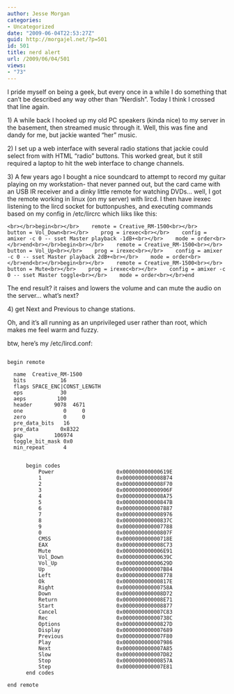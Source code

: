 ```yaml
---
author: Jesse Morgan
categories:
- Uncategorized
date: "2009-06-04T22:53:27Z"
guid: http://morgajel.net/?p=501
id: 501
title: nerd alert
url: /2009/06/04/501
views:
- "73"
---
```


I pride myself on being a geek, but every once in a while I do something that can’t be described any way other than “Nerdish”. Today I think I crossed that line again.

1\) A while back I hooked up my old PC speakers (kinda nice) to my server in the basement, then streamed music through it. Well, this was fine and dandy for me, but jackie wanted “her” music.

2\) I set up a web interface with several radio stations that jackie could select from with HTML “radio” buttons. This worked great, but it still required a laptop to hit the web interface to change channels.

3\) A few years ago I bought a nice soundcard to attempt to record my guitar playing on my workstation- that never panned out, but the card came with an USB IR receiver and a dinky little remote for watching DVDs… well, I got the remote working in linux (on my server) with lircd. I then have irexec listening to the lircd socket for buttonpushes, and executing commands based on my config in /etc/lircrc which liiks like this:

`<br></br>begin<br></br>    remote = Creative_RM-1500<br></br>    button = Vol_Down<br></br>    prog = irexec<br></br>    config = amixer -c 0 -- sset Master playback -1dB+<br></br>    mode = order<br></br>end<br></br>begin<br></br>    remote = Creative_RM-1500<br></br>    button = Vol_Up<br></br>    prog = irexec<br></br>    config = amixer -c 0 -- sset Master playback 2dB+<br></br>    mode = order<br></br>end<br></br>begin<br></br>    remote = Creative_RM-1500<br></br>    button = Mute<br></br>    prog = irexec<br></br>    config = amixer -c 0 -- sset Master toggle<br></br>    mode = order<br></br>end`

The end result? it raises and lowers the volume and can mute the audio on the server… what’s next?

4\) get Next and Previous to change stations.

Oh, and it’s all running as an unprivileged user rather than root, which makes me feel warm and fuzzy.

btw, here’s my /etc/lircd.conf:

```

begin remote

  name  Creative_RM-1500
  bits           16     
  flags SPACE_ENC|CONST_LENGTH
  eps            30           
  aeps          100           
  header       9078  4671     
  one             0     0     
  zero            0     0     
  pre_data_bits   16          
  pre_data       0x8322
  gap          106974
  toggle_bit_mask 0x0
  min_repeat      4


      begin codes
          Power                    0x000000000000619E
          1                        0x0000000000008B74
          2                        0x0000000000008F70
          3                        0x000000000000906F
          4                        0x0000000000008A75
          5                        0x000000000000847B
          6                        0x0000000000007887
          7                        0x0000000000008976
          8                        0x000000000000837C
          9                        0x0000000000007788
          0                        0x000000000000807F
          CMSS                     0x000000000000718E
          EAX                      0x0000000000008C73
          Mute                     0x0000000000006E91
          Vol_Down                 0x000000000000639C
          Vol_Up                   0x000000000000629D
          Up                       0x0000000000007B84
          Left                     0x0000000000008778
          Ok                       0x000000000000817E
          Right                    0x000000000000758A
          Down                     0x0000000000008D72
          Return                   0x0000000000008E71
          Start                    0x0000000000008877
          Cancel                   0x0000000000007C83
          Rec                      0x000000000000738C
          Options                  0x000000000000827D
          Display                  0x0000000000007689
          Previous                 0x0000000000007F80
          Play                     0x0000000000007986
          Next                     0x0000000000007A85
          Slow                     0x0000000000007D82
          Stop                     0x000000000000857A
          Step                     0x0000000000007E81
      end codes

end remote

```